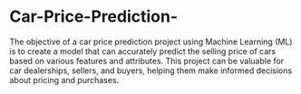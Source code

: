 # Car-Price-Prediction-
The objective of a car price prediction project using Machine Learning (ML) is to create a model that can accurately predict the selling price of cars based on various features and attributes. This project can be valuable for car dealerships, sellers, and buyers, helping them make informed decisions about pricing and purchases.
